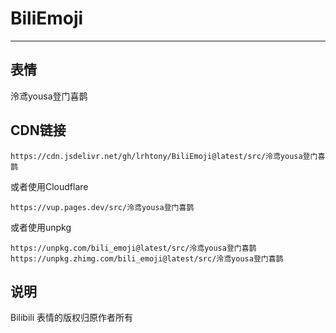 # BiliEmoji
---
## 表情
泠鸢yousa登门喜鹊
## CDN链接
```
https://cdn.jsdelivr.net/gh/lrhtony/BiliEmoji@latest/src/泠鸢yousa登门喜鹊
```
或者使用Cloudflare
```
https://vup.pages.dev/src/泠鸢yousa登门喜鹊
```
或者使用unpkg
```
https://unpkg.com/bili_emoji@latest/src/泠鸢yousa登门喜鹊
https://unpkg.zhimg.com/bili_emoji@latest/src/泠鸢yousa登门喜鹊
```
## 说明
Bilibili 表情的版权归原作者所有
